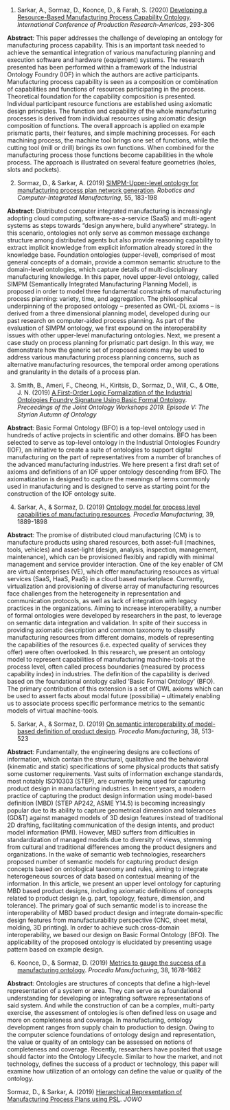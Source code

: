 1. Sarkar, A., Sormaz, D., Koonce, D., & Farah, S. (2020) <a href= "https://doi.org/10.1007/978-3-030-76307-7_22"> Developing a Resource-Based Manufacturing Process Capability Ontology</a>. <i>International Conference of Production Research-Americas</i>, 293-306

**Abstract**:
This paper addresses the challenge of developing an ontology for manufacturing process capability. This is an important task needed to achieve the semantical integration of various manufacturing planning and execution software and hardware (equipment) systems. The research presented has been performed within a framework of the Industrial Ontology Foundry (IOF) in which the authors are active participants. Manufacturing process capability is seen as a composition or combination of capabilities and functions of resources participating in the process. Theoretical foundation for the capability composition is presented. Individual participant resource functions are established using axiomatic design principles. The function and capability of the whole manufacturing processes is derived from individual resources using axiomatic design composition of functions. The overall approach is applied on example prismatic parts, their features, and simple machining processes. For each machining process, the machine tool brings one set of functions, while the cutting tool (mill or drill) brings its own functions. When combined for the manufacturing process those functions become capabilities in the whole process. The approach is illustrated on several feature geometries (holes, slots and pockets).





2. Sormaz, D., & Sarkar, A. (2019) <a href="https://doi.org/10.1016/j.rcim.2018.04.002">SIMPM-Upper-level ontology for manufacturing process plan network generation</a>. <i>Robotics and Computer-Integrated Manufacturing</i>, 55, 183-198

**Abstract**:
Distributed computer integrated manufacturing is increasingly adopting cloud computing, software-as-a-service (SaaS) and multi-agent systems as steps towards “design anywhere, build anywhere” strategy. In this scenario, ontologies not only serve as common message exchange structure among distributed agents but also provide reasoning capability to extract implicit knowledge from explicit information already stored in the knowledge base. Foundation ontologies (upper-level), comprised of most general concepts of a domain, provide a common semantic structure to the domain-level ontologies, which capture details of multi-disciplinary manufacturing knowledge. In this paper, novel upper-level ontology, called SIMPM (Semantically Integrated Manufacturing Planning Model), is proposed in order to model three fundamental constraints of manufacturing process planning: variety, time, and aggregation. The philosophical underpinning of the proposed ontology – presented as OWL-DL axioms – is derived from a three dimensional planning model, developed during our past research on computer-aided process planning. As part of the evaluation of SIMPM ontology, we first expound on the interoperability issues with other upper-level manufacturing ontologies. Next, we present a case study on process planning for prismatic part design. In this way, we demonstrate how the generic set of proposed axioms may be used to address various manufacturing process planning concerns, such as alternative manufacturing resources, the temporal order among operations and granularity in the details of a process plan.






3. Smith, B., Ameri, F., Cheong, H., Kiritsis, D., Sormaz, D., Will, C., & Otte, J. N. (2019) <a href= "https://www.researchgate.net/publication/336266083_A_First-Order_Logic_Formalization_of_the_Industrial_Ontologies_Foundry_Signature_Using_Basic_Formal_Ontology"> A First-Order Logic Formalization of the Industrial Ontologies Foundry Signature Using Basic Formal Ontology</a>. <i>Preceedings of the Joint Ontology Workshops 2019. Episode V: The Styrian Autumn of Ontology</I>

**Abstract**:
Basic Formal Ontology (BFO) is a top-level ontology used in hundreds of active projects in scientific and other domains. BFO has been selected to serve as top-level ontology in the Industrial Ontologies Foundry (IOF), an initiative to create a suite of ontologies to support digital manufacturing on the part of representatives from a number of branches of the advanced manufacturing industries. We here present a first draft set of axioms and definitions of an IOF upper ontology descending from BFO. The axiomatization is designed to capture the meanings of terms commonly used in manufacturing and is designed to serve as starting point for the construction of the IOF ontology suite.


4. Sarkar, A., & Sormaz, D. (2019) <a href= "https://doi.org/10.1016/j.promfg.2020.01.244">Ontology model for process level capabilities of manufacturing resources</a>. <i>Procedia Manufacturing</i>, 39, 1889-1898

**Abstract**:
The promise of distributed cloud manufacturing (CM) is to manufacture products using shared resources, both asset-full (machines, tools, vehicles) and asset-light (design, analysis, inspection, management, maintenance), which can be provisioned flexibly and rapidly with minimal management and service provider interaction. One of the key enabler of CM are virtual enterprises (VE), which offer manufacturing resources as virtual services (SaaS, HaaS, PaaS) in a cloud based marketplace. Currently, virtualization and provisioning of diverse array of manufacturing resources face challenges from the heterogeneity in representation and communication protocols, as well as lack of integration with legacy practices in the organizations. Aiming to increase interoperability, a number of formal ontologies were developed by researchers in the past, to leverage on semantic data integration and validation. In spite of their success in providing axiomatic description and common taxonomy to classify manufacturing resources from different domains, models of representing the capabilities of the resources (i.e. expected quality of services they offer) were often overlooked. In this research, we present an ontology model to represent capabilities of manufacturing machine-tools at the process level, often called process boundaries (measured by process capability index) in industries. The definition of the capability is derived based on the foundational ontology called ‘Basic Formal Ontology’ (BFO). The primary contribution of this extension is a set of OWL axioms which can be used to assert facts about modal future (possibilia) – ultimately enabling us to associate process specific performance metrics to the semantic models of virtual machine-tools.


5. Sarkar, A., & Sormaz, D. (2019) <a href= "https://doi.org/10.1016/j.promfg.2020.01.065">On semantic interoperability of model-based definition of product design</a>. <i>Procedia Manufacturing</i>, 38, 513-523

**Abstract**:
Fundamentally, the engineering designs are collections of information, which contain the structural, qualitative and the behavioral (kinematic and static) specifications of some physical products that satisfy some customer requirements. Vast suits of information exchange standards, most notably ISO10303 (STEP), are currently being used for capturing product design in manufacturing industries. In recent years, a modern practice of capturing the product design information using model-based definition (MBD) (STEP AP242, ASME Y14.5) is becoming increasingly popular due to its ability to capture geometrical dimension and tolerances (GD&T) against managed models of 3D design features instead of traditional 2D drafting, facilitating communication of the design intents, and product model information (PMI). However, MBD suffers from difficulties in standardization of managed models due to diversity of views, stemming from cultural and traditional differences among the product designers and organizations. In the wake of semantic web technologies, researchers proposed number of semantic models for capturing product design concepts based on ontological taxonomy and rules, aiming to integrate heterogeneous sources of data based on contextual meaning of the information. In this article, we present an upper level ontology for capturing MBD based product designs, including axiomatic definitions of concepts related to product design (e.g. part, topology, feature, dimension, and tolerance). The primary goal of such semantic model is to increase the interoperability of MBD based product design and integrate domain-specific design features from manufacturability perspective (CNC, sheet metal, molding, 3D printing). In order to achieve such cross-domain interoperability, we based our design on Basic Formal Ontology (BFO). The applicability of the proposed ontology is elucidated by presenting usage pattern based on example design.


6. Koonce, D., & Sormaz, D. (2019) <a href= "https://doi.org/10.1016/j.promfg.2020.01.116">Metrics to gauge the success of a manufacturing ontology</a>. <i>Procedia Manufacturing</i>, 38, 1678-1682 

**Abstract**:
Ontologies are structures of concepts that define a high-level representation of a system or area. They can serve as a foundational understanding for developing or integrating software representations of said system. And while the construction of can be a complex, multi-party exercise, the assessment of ontologies is often defined less on usage and more on completeness and coverage. In manufacturing, ontology development ranges from supply chain to production to design. Owing to the computer science foundations of ontology design and representation, the value or quality of an ontology can be assessed on notions of completeness and coverage. Recently, researchers have posited that usage should factor into the Ontology Lifecycle. Similar to how the market, and not technology, defines the success of a product or technology, this paper will examine how utilization of an ontology can define the value or quality of the ontology.

Sormaz, D., & Sarkar, A. (2019) <a href= "http://ceur-ws.org/Vol-2518/paper-FOMI7.pdf">Hierarchical Representation of Manufacturing Process Plans using PSL</a>. <i>JOWO</i>

